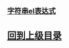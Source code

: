


### **[字符串el表达式](./字符串el表达式.md)**









































## [回到上级目录](../index.md)